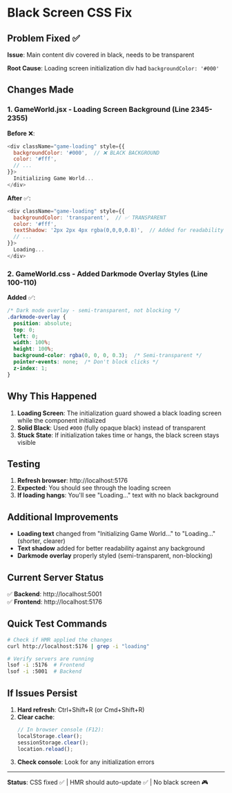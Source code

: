 # Black Screen CSS Fix

## Problem Fixed ✅

**Issue**: Main content div covered in black, needs to be transparent

**Root Cause**: Loading screen initialization div had `backgroundColor: '#000'`

## Changes Made

### 1. **GameWorld.jsx** - Loading Screen Background (Line 2345-2355)

**Before** ❌:
```javascript
<div className="game-loading" style={{
  backgroundColor: '#000',  // ❌ BLACK BACKGROUND
  color: '#fff',
  // ...
}}>
  Initializing Game World...
</div>
```

**After** ✅:
```javascript
<div className="game-loading" style={{
  backgroundColor: 'transparent',  // ✅ TRANSPARENT
  color: '#fff',
  textShadow: '2px 2px 4px rgba(0,0,0,0.8)',  // Added for readability
  // ...
}}>
  Loading...
</div>
```

### 2. **GameWorld.css** - Added Darkmode Overlay Styles (Line 100-110)

**Added** ✅:
```css
/* Dark mode overlay - semi-transparent, not blocking */
.darkmode-overlay {
  position: absolute;
  top: 0;
  left: 0;
  width: 100%;
  height: 100%;
  background-color: rgba(0, 0, 0, 0.3);  /* Semi-transparent */
  pointer-events: none;  /* Don't block clicks */
  z-index: 1;
}
```

## Why This Happened

1. **Loading Screen**: The initialization guard showed a black loading screen while the component initialized
2. **Solid Black**: Used `#000` (fully opaque black) instead of transparent
3. **Stuck State**: If initialization takes time or hangs, the black screen stays visible

## Testing

1. **Refresh browser**: http://localhost:5176
2. **Expected**: You should see through the loading screen
3. **If loading hangs**: You'll see "Loading..." text with no black background

## Additional Improvements

- **Loading text** changed from "Initializing Game World..." to "Loading..." (shorter, clearer)
- **Text shadow** added for better readability against any background
- **Darkmode overlay** properly styled (semi-transparent, non-blocking)

## Current Server Status

✅ **Backend**: http://localhost:5001  
✅ **Frontend**: http://localhost:5176

## Quick Test Commands

```bash
# Check if HMR applied the changes
curl http://localhost:5176 | grep -i "loading"

# Verify servers are running
lsof -i :5176  # Frontend
lsof -i :5001  # Backend
```

## If Issues Persist

1. **Hard refresh**: Ctrl+Shift+R (or Cmd+Shift+R)
2. **Clear cache**:
   ```javascript
   // In browser console (F12):
   localStorage.clear();
   sessionStorage.clear();
   location.reload();
   ```
3. **Check console**: Look for any initialization errors

---

**Status**: CSS fixed ✅ | HMR should auto-update ✅ | No black screen 🎮

